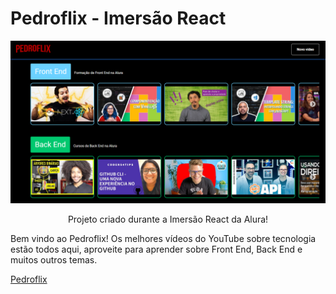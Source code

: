 # Pedroflix - Imersão React

![](https://raw.githubusercontent.com/PedroMarcondes/pedroflix/master/src/assets/img/print-projeto.png)

<p align="center">
  Projeto criado durante a Imersão React da Alura! </br>

  Bem vindo ao Pedroflix! Os melhores vídeos do YouTube sobre tecnologia estão todos aqui, aproveite para aprender sobre Front End, Back End e muitos outros temas.
</p>

[Pedroflix](https://pedroflix.pedromarcondes.vercel.app/)
